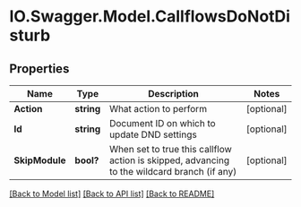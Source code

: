 # IO.Swagger.Model.CallflowsDoNotDisturb
## Properties

Name | Type | Description | Notes
------------ | ------------- | ------------- | -------------
**Action** | **string** | What action to perform | [optional] 
**Id** | **string** | Document ID on which to update DND settings | [optional] 
**SkipModule** | **bool?** | When set to true this callflow action is skipped, advancing to the wildcard branch (if any) | [optional] 

[[Back to Model list]](../README.md#documentation-for-models) [[Back to API list]](../README.md#documentation-for-api-endpoints) [[Back to README]](../README.md)

